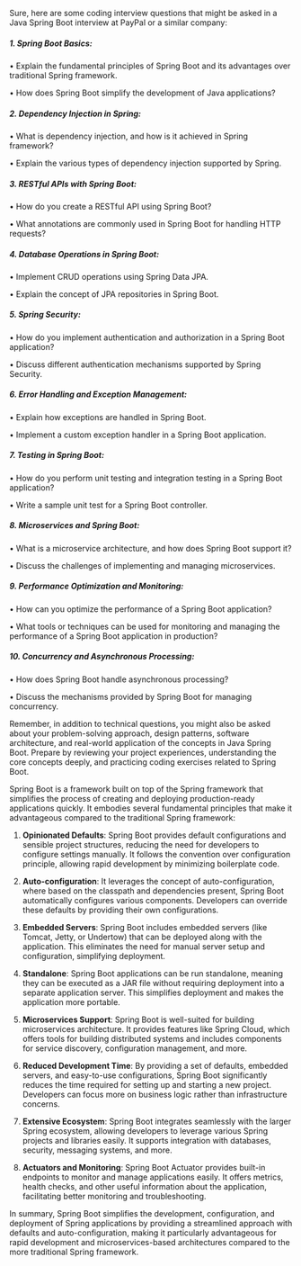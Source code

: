 Sure, here are some coding interview questions that might be asked in a Java Spring Boot interview at PayPal or a similar company:

##### 1.	Spring Boot Basics:

•	Explain the fundamental principles of Spring Boot and its advantages over traditional Spring framework.

•	How does Spring Boot simplify the development of Java applications?

##### 2.	Dependency Injection in Spring:

•	What is dependency injection, and how is it achieved in Spring framework?

•	Explain the various types of dependency injection supported by Spring.

##### 3.	RESTful APIs with Spring Boot:

•	How do you create a RESTful API using Spring Boot?

•	What annotations are commonly used in Spring Boot for handling HTTP requests?

##### 4.	Database Operations in Spring Boot:

•	Implement CRUD operations using Spring Data JPA.

•	Explain the concept of JPA repositories in Spring Boot.

##### 5.	Spring Security:

•	How do you implement authentication and authorization in a Spring Boot application?

•	Discuss different authentication mechanisms supported by Spring Security.

##### 6.	Error Handling and Exception Management:

•	Explain how exceptions are handled in Spring Boot.

•	Implement a custom exception handler in a Spring Boot application.

##### 7.	Testing in Spring Boot:

•	How do you perform unit testing and integration testing in a Spring Boot application?

•	Write a sample unit test for a Spring Boot controller.

##### 8.	Microservices and Spring Boot:

•	What is a microservice architecture, and how does Spring Boot support it?

•	Discuss the challenges of implementing and managing microservices.

##### 9.	Performance Optimization and Monitoring:

•	How can you optimize the performance of a Spring Boot application?

•	What tools or techniques can be used for monitoring and managing the performance of a Spring Boot application in production?

##### 10.	Concurrency and Asynchronous Processing:

•	How does Spring Boot handle asynchronous processing?

•	Discuss the mechanisms provided by Spring Boot for managing concurrency.

Remember, in addition to technical questions, you might also be asked about your problem-solving approach, design patterns, software architecture, and real-world application of the concepts in Java Spring Boot. Prepare by reviewing your project experiences, understanding the core concepts deeply, and practicing coding exercises related to Spring Boot.


Spring Boot is a framework built on top of the Spring framework that simplifies the process of creating and deploying production-ready applications quickly. It embodies several fundamental principles that make it advantageous compared to the traditional Spring framework:

1. **Opinionated Defaults**: Spring Boot provides default configurations and sensible project structures, reducing the need for developers to configure settings manually. It follows the convention over configuration principle, allowing rapid development by minimizing boilerplate code.

2. **Auto-configuration**: It leverages the concept of auto-configuration, where based on the classpath and dependencies present, Spring Boot automatically configures various components. Developers can override these defaults by providing their own configurations.

3. **Embedded Servers**: Spring Boot includes embedded servers (like Tomcat, Jetty, or Undertow) that can be deployed along with the application. This eliminates the need for manual server setup and configuration, simplifying deployment.

4. **Standalone**: Spring Boot applications can be run standalone, meaning they can be executed as a JAR file without requiring deployment into a separate application server. This simplifies deployment and makes the application more portable.

5. **Microservices Support**: Spring Boot is well-suited for building microservices architecture. It provides features like Spring Cloud, which offers tools for building distributed systems and includes components for service discovery, configuration management, and more.

6. **Reduced Development Time**: By providing a set of defaults, embedded servers, and easy-to-use configurations, Spring Boot significantly reduces the time required for setting up and starting a new project. Developers can focus more on business logic rather than infrastructure concerns.

7. **Extensive Ecosystem**: Spring Boot integrates seamlessly with the larger Spring ecosystem, allowing developers to leverage various Spring projects and libraries easily. It supports integration with databases, security, messaging systems, and more.

8. **Actuators and Monitoring**: Spring Boot Actuator provides built-in endpoints to monitor and manage applications easily. It offers metrics, health checks, and other useful information about the application, facilitating better monitoring and troubleshooting.

In summary, Spring Boot simplifies the development, configuration, and deployment of Spring applications by providing a streamlined approach with defaults and auto-configuration, making it particularly advantageous for rapid development and microservices-based architectures compared to the more traditional Spring framework.
